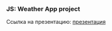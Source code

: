 ### JS: Weather App project
Ссылка на презентацию: [презентация](https://github.com/ait-tr/cohort42.2/blob/main/front_end/lesson_20/Lesson20_JS_Weather_App.pdf)
